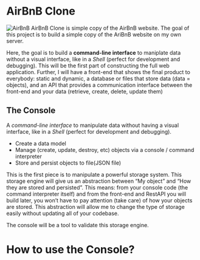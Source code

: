 # AirBnB Clone
![AirBnB](https://s3.amazonaws.com/alx-intranet.hbtn.io/uploads/medias/2018/6/65f4a1dd9c51265f49d0.png?X-Amz-Algorithm=AWS4-HMAC-SHA256&X-Amz-Credential=AKIARDDGGGOUSBVO6H7D%2F20221220%2Fus-east-1%2Fs3%2Faws4_request&X-Amz-Date=20221220T145242Z&X-Amz-Expires=86400&X-Amz-SignedHeaders=host&X-Amz-Signature=49f5ab8c766bc4203bd056c574cbc5c579bfe2a556771ea94fd9f44d97282d62)
AirBnB Clone is simple copy of the AirBnB website. The goal of this project is to build a simple copy of the AriBnB website on my own server.

Here, the goal is to build a **command-line interface** to maniplate data without a visual interface, like in a *Shell* (perfect for development and debugging). This will be the first part of constructing the full web application. Further, I will have a front-end that shows the final product to everybody: static and dynamic, a database or files that store data (data = objects), and an API that provides a communication interface between the front-end and your data (retrieve, create, delete, update them)

## The Console
A *command-line interface* to manipulate data without having a visual interface, like in a *Shell* (perfect for development and debugging).
- Create a data model
- Manage (create, update, destroy, etc) objects via a console / command interpreter
- Store and persist objects to file(JSON file)

This is the first piece is to manipulate a powerful storage system. This storage engine will give us an abstraction between “My object” and “How they are stored and persisted”. This means: from your console code (the command interpreter itself) and from the front-end and RestAPI you will build later, you won’t have to pay attention (take care) of how your objects are stored. This abstraction will allow me to change the type of storage easily without updating all of your codebase.

The console will be a tool to validate this storage engine.

# How to use the Console?

